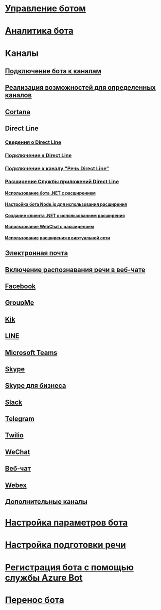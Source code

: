# [Управление ботом](../bot-service-manage-overview.md)
# [Аналитика бота](../bot-service-manage-analytics.md)
# Каналы
## [Подключение бота к каналам](../bot-service-manage-channels.md)
## [Реализация возможностей для определенных каналов](../v4sdk/bot-builder-channeldata.md)
## [Cortana](../bot-service-channel-connect-cortana.md) 
## Direct Line
### [Сведения о Direct Line](../bot-service-channel-directline.md)
### [Подключение к Direct Line](../bot-service-channel-connect-directline.md)
### [Подключение к каналу "Речь Direct Line"](../bot-service-channel-connect-directlinespeech.md)
### [Расширение Службы приложений Direct Line](../bot-service-channel-directline-extension.md)
#### [Использование бота .NET с расширением](../bot-service-channel-directline-extension-net-bot.md)
#### [Настройка бота Node.js для использования расширения](../bot-service-channel-directline-extension-node-bot.md)
#### [Создание клиента .NET с использованием расширения](../bot-service-channel-directline-extension-net-client.md)
#### [Использование WebChat с расширением](../bot-service-channel-directline-extension-webchat-client.md)
#### [Использование расширения в виртуальной сети](../bot-service-channel-directline-extension-vnet.md)
## [Электронная почта](../bot-service-channel-connect-email.md)
## [Включение распознавания речи в веб-чате](../bot-service-channel-connect-webchat-speech.md)
## [Facebook](../bot-service-channel-connect-facebook.md)
## [GroupMe](../bot-service-channel-connect-groupme.md)
## [Kik](../bot-service-channel-connect-kik.md)
## [LINE](../bot-service-channel-connect-line.md)
## [Microsoft Teams](../channel-connect-teams.md)
## [Skype](../bot-service-channel-connect-skype.md)
## [Skype для бизнеса](../bot-service-channel-connect-skypeforbusiness.md)
## [Slack](../bot-service-channel-connect-slack.md) 
## [Telegram](../bot-service-channel-connect-telegram.md) 
## [Twilio](../bot-service-channel-connect-twilio.md)
## [WeChat](../bot-service-channel-connect-wechat.md)
## [Веб-чат](../bot-service-channel-connect-webchat.md)
## [Webex](../bot-service-adapter-connect-webex.md)
## [Дополнительные каналы](../bot-service-channel-additional-channels.md)
# [Настройка параметров бота](../bot-service-manage-settings.md)
# [Настройка подготовки речи](../bot-service-manage-speech-priming.md)
# [Регистрация бота с помощью службы Azure Bot](../bot-service-quickstart-registration.md)
# [Перенос бота](../bot-service-migrate-bot.md)
